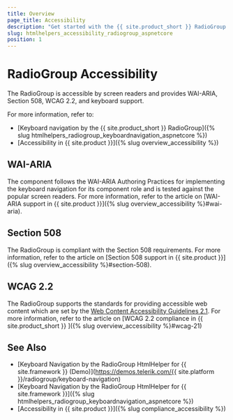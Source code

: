 ```yaml
---
title: Overview
page_title: Accessibility
description: "Get started with the {{ site.product_short }} RadioGroup by Telerik UI and learn about its accessibility support for WAI-ARIA, Section 508, and WCAG 2.2."
slug: htmlhelpers_accessibility_radiogroup_aspnetcore
position: 1
---
```


# RadioGroup Accessibility

The RadioGroup is accessible by screen readers and provides WAI-ARIA, Section 508, WCAG 2.2, and keyboard support.

For more information, refer to:
* [Keyboard navigation by the {{ site.product_short }} RadioGroup]({% slug htmlhelpers_radiogroup_keyboardnavigation_aspnetcore %})
* [Accessibility in {{ site.product }}]({% slug overview_accessibility %})

## WAI-ARIA

The component follows the WAI-ARIA Authoring Practices for implementing the keyboard navigation for its component role and is tested against the popular screen readers. For more information, refer to the article on [WAI-ARIA support in {{ site.product }}]({% slug overview_accessibility %}#wai-aria).

## Section 508

The RadioGroup is compliant with the Section 508 requirements. For more information, refer to the article on [Section 508 support in {{ site.product }}]({% slug overview_accessibility %}#section-508).

## WCAG 2.2

The RadioGroup supports the standards for providing accessible web content which are set by the [Web Content Accessibility Guidelines 2.1](https://www.w3.org/TR/WCAG/). For more information, refer to the article on [WCAG 2.2 compliance in {{ site.product_short }} ]({% slug overview_accessibility %}#wcag-21)

## See Also

* [Keyboard Navigation by the RadioGroup HtmlHelper for {{ site.framework }} (Demo)](https://demos.telerik.com/{{ site.platform }}/radiogroup/keyboard-navigation)
* [Keyboard Navigation by the RadioGroup HtmlHelper for {{ site.framework }}]({% slug htmlhelpers_radiogroup_keyboardnavigation_aspnetcore %})
* [Accessibility in {{ site.product }}]({% slug compliance_accessibility %})
